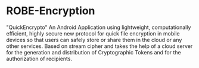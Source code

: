 # ROBE-Encryption
"QuickEncrypto"
An Android Application using lightweight, computationally efficient, highly secure new protocol for quick file encryption in mobile devices so that users can safely store or share them in the cloud or any other services. Based on stream cipher and takes the help of a cloud server for the generation and distribution of Cryptographic Tokens and for the authorization of recipients.
